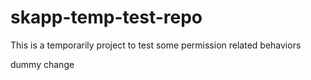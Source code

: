 # skapp-temp-test-repo
This is a temporarily project to test some permission related behaviors

dummy change
